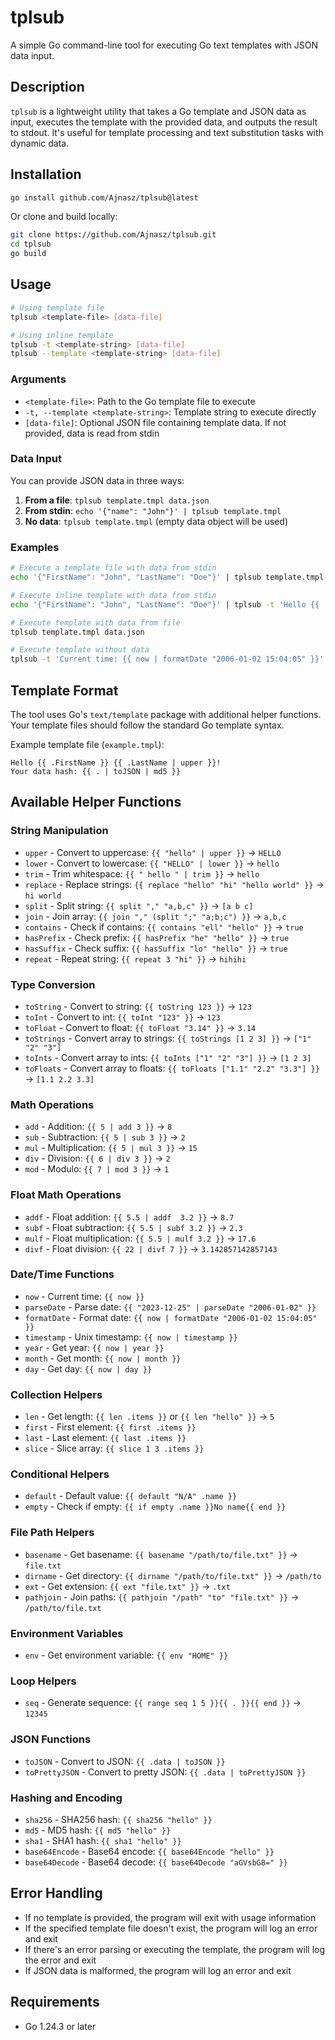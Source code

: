 # tplsub

A simple Go command-line tool for executing Go text templates with JSON data input.

## Description

`tplsub` is a lightweight utility that takes a Go template and JSON data as input, executes the template with the provided data, and outputs the result to stdout. It's useful for template processing and text substitution tasks with dynamic data.

## Installation

```bash
go install github.com/Ajnasz/tplsub@latest
```

Or clone and build locally:

```bash
git clone https://github.com/Ajnasz/tplsub.git
cd tplsub
go build
```

## Usage

```bash
# Using template file
tplsub <template-file> [data-file]

# Using inline template
tplsub -t <template-string> [data-file]
tplsub --template <template-string> [data-file]
```

### Arguments

- `<template-file>`: Path to the Go template file to execute
- `-t, --template <template-string>`: Template string to execute directly
- `[data-file]`: Optional JSON file containing template data. If not provided, data is read from stdin

### Data Input

You can provide JSON data in three ways:

1. **From a file**: `tplsub template.tmpl data.json`
2. **From stdin**: `echo '{"name": "John"}' | tplsub template.tmpl`
3. **No data**: `tplsub template.tmpl` (empty data object will be used)

### Examples

```bash
# Execute a template file with data from stdin
echo '{"FirstName": "John", "LastName": "Doe"}' | tplsub template.tmpl

# Execute inline template with data from stdin
echo '{"FirstName": "John", "LastName": "Doe"}' | tplsub -t 'Hello {{ .FirstName }} {{ .LastName }}'

# Execute template with data from file
tplsub template.tmpl data.json

# Execute template without data
tplsub -t 'Current time: {{ now | formatDate "2006-01-02 15:04:05" }}'
```

## Template Format

The tool uses Go's `text/template` package with additional helper functions. Your template files should follow the standard Go template syntax.

Example template file (`example.tmpl`):
```
Hello {{ .FirstName }} {{ .LastName | upper }}!
Your data hash: {{ . | toJSON | md5 }}
```

## Available Helper Functions

### String Manipulation
- `upper` - Convert to uppercase: `{{ "hello" | upper }}` → `HELLO`
- `lower` - Convert to lowercase: `{{ "HELLO" | lower }}` → `hello`
- `trim` - Trim whitespace: `{{ " hello " | trim }}` → `hello`
- `replace` - Replace strings: `{{ replace "hello" "hi" "hello world" }}` → `hi world`
- `split` - Split string: `{{ split "," "a,b,c" }}` → `[a b c]`
- `join` - Join array: `{{ join "," (split ";" "a;b;c") }}` → `a,b,c`
- `contains` - Check if contains: `{{ contains "ell" "hello" }}` → `true`
- `hasPrefix` - Check prefix: `{{ hasPrefix "he" "hello" }}` → `true`
- `hasSuffix` - Check suffix: `{{ hasSuffix "lo" "hello" }}` → `true`
- `repeat` - Repeat string: `{{ repeat 3 "hi" }}` → `hihihi`

### Type Conversion
- `toString` - Convert to string: `{{ toString 123 }}` → `123`
- `toInt` - Convert to int: `{{ toInt "123" }}` → `123`
- `toFloat` - Convert to float: `{{ toFloat "3.14" }}` → `3.14`
- `toStrings` - Convert array to strings: `{{ toStrings [1 2 3] }}` → `["1" "2" "3"]`
- `toInts` - Convert array to ints: `{{ toInts ["1" "2" "3"] }}` → `[1 2 3]`
- `toFloats` - Convert array to floats: `{{ toFloats ["1.1" "2.2" "3.3"] }}` → `[1.1 2.2 3.3]`

### Math Operations
- `add` - Addition: `{{ 5 | add 3 }}` → `8`
- `sub` - Subtraction: `{{ 5 | sub 3 }}` → `2`
- `mul` - Multiplication: `{{ 5 | mul 3 }}` → `15`
- `div` - Division: `{{ 6 | div 3 }}` → `2`
- `mod` - Modulo: `{{ 7 | mod 3 }}` → `1`

### Float Math Operations
- `addf` - Float addition: `{{ 5.5 | addf  3.2 }}` → `8.7`
- `subf` - Float subtraction: `{{ 5.5 | subf 3.2 }}` → `2.3`
- `mulf` - Float multiplication: `{{ 5.5 | mulf 3.2 }}` → `17.6`
- `divf` - Float division: `{{ 22 | divf 7 }}` → `3.142857142857143`

### Date/Time Functions
- `now` - Current time: `{{ now }}`
- `parseDate` - Parse date: `{{ "2023-12-25" | parseDate "2006-01-02" }}`
- `formatDate` - Format date: `{{ now | formatDate "2006-01-02 15:04:05" }}`
- `timestamp` - Unix timestamp: `{{ now | timestamp }}`
- `year` - Get year: `{{ now | year }}`
- `month` - Get month: `{{ now | month }}`
- `day` - Get day: `{{ now | day }}`

### Collection Helpers
- `len` - Get length: `{{ len .items }}` or `{{ len "hello" }}` → `5`
- `first` - First element: `{{ first .items }}`
- `last` - Last element: `{{ last .items }}`
- `slice` - Slice array: `{{ slice 1 3 .items }}`

### Conditional Helpers
- `default` - Default value: `{{ default "N/A" .name }}`
- `empty` - Check if empty: `{{ if empty .name }}No name{{ end }}`

### File Path Helpers
- `basename` - Get basename: `{{ basename "/path/to/file.txt" }}` → `file.txt`
- `dirname` - Get directory: `{{ dirname "/path/to/file.txt" }}` → `/path/to`
- `ext` - Get extension: `{{ ext "file.txt" }}` → `.txt`
- `pathjoin` - Join paths: `{{ pathjoin "/path" "to" "file.txt" }}` → `/path/to/file.txt`

### Environment Variables
- `env` - Get environment variable: `{{ env "HOME" }}`

### Loop Helpers
- `seq` - Generate sequence: `{{ range seq 1 5 }}{{ . }}{{ end }}` → `12345`

### JSON Functions
- `toJSON` - Convert to JSON: `{{ .data | toJSON }}`
- `toPrettyJSON` - Convert to pretty JSON: `{{ .data | toPrettyJSON }}`

### Hashing and Encoding
- `sha256` - SHA256 hash: `{{ sha256 "hello" }}`
- `md5` - MD5 hash: `{{ md5 "hello" }}`
- `sha1` - SHA1 hash: `{{ sha1 "hello" }}`
- `base64Encode` - Base64 encode: `{{ base64Encode "hello" }}`
- `base64Decode` - Base64 decode: `{{ base64Decode "aGVsbG8=" }}`

## Error Handling

- If no template is provided, the program will exit with usage information
- If the specified template file doesn't exist, the program will log an error and exit
- If there's an error parsing or executing the template, the program will log the error and exit
- If JSON data is malformed, the program will log an error and exit

## Requirements

- Go 1.24.3 or later
